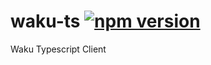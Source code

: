 # waku-ts [![npm version](https://badge.fury.io/js/waku-ts.svg)](https://badge.fury.io/js/waku-ts)

Waku Typescript Client
